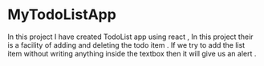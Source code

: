 # MyTodoListApp

In this project I have created TodoList app using react , In this project their is a facility of adding and deleting the todo item . If we try to add the list item without writing anything inside the textbox then it will give us an alert .
